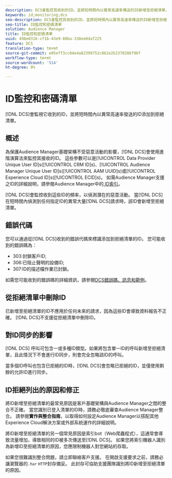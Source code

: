 ```yaml
---
description: DCS會監控其收到的ID，並將短時間內以異常高速率傳送的ID新增至拒絕清單。
keywords: id;monitoring;dcs
seo-description: DCS會監控其收到的ID，並將短時間內以異常高速率傳送的ID新增至拒絕清單。
seo-title: ID監控和密碼清單
solution: Audience Manager
title: ID監控和密碼清單
uuid: 498e0316-cf1b-43e9-88ba-338ee0daf225
feature: DCS
translation-type: tm+mt
source-git-commit: e05eff3cc04e4a82399752c862e2b2370286f96f
workflow-type: tm+mt
source-wordcount: '514'
ht-degree: 0%

---
```



# ID監控和密碼清單

[!DNL DCS]會監視它收到的ID，並將短時間內以異常高速率發送的ID添加到拒絕清單。

## 概述

為保護Audience Manager基礎架構不受惡意活動的影響，[!DNL DCS]會使用進階演算法來監控其接收的ID。 這些參數可以是[!UICONTROL Data Provider Unique User ID]s([!UICONTROL CRM ID]s)、[!UICONTROL Audience Manager Unique User ID]s([!UICONTROL AAM UUID]s)或[!UICONTROL Experience Cloud ID]s([!UICONTROL ECID]s)。 如需Audience Manager支援之ID的詳細說明，請參閱Audience Manager中的[ ID索引](../../../reference/ids-in-aam.md)。

[!DNL DCS]會監控收到這些ID的頻率，以偵測潛在的惡意活動。 當[!DNL DCS]在短時間內偵測到任何指定ID的異常大量[!DNL DCS]請求時，該ID會新增至拒絕清單。

## 錯誤代碼

您可以通過從[!DNL DCS]收到的錯誤代碼來標識添加到拒絕清單的ID。 您可能收到的錯誤碼為：

* 303:封鎖客戶ID;
* 306:已阻止聲明的設備ID;
* 307:ID的描述檔作業已封鎖。

如需您可能收到的錯誤碼的詳細資訊，請參閱[DCS錯誤碼、訊息和範例](dcs-error-codes.md)。

## 從拒絕清單中刪除ID

已新增至拒絕清單的ID不應用於任何未來的請求，因為這些ID會導致資料報告不正確。 [!DNL DCS]不支援從拒絕清單中刪除ID。

## 對ID同步的影響

[!DNL DCS] 呼叫可包含一或多種ID類型。如果將包含單一ID的呼叫新增至拒絕清單，且此情況下不會進行ID同步，則會完全忽略該ID的呼叫。

當多個ID呼叫也包含已拒絕的ID時，[!DNL DCS]會忽略已拒絕的ID，並僅使用剩餘的允許ID進行同步。

## ID拒絕列出的原因和修正

將ID新增至拒絕清單的最常見原因是客戶基礎架構與Audience Manager之間的整合不正確。 當您識別已登入清單的ID時，請務必徹底審查Audience Manager整合。 請參閱&#x200B;**實作與整合指南**，以取得如何設定Audience Manager以搭配其他Experience Cloud解決方案或外部系統運作的詳細說明。

將ID新增至拒絕清單的另一個常見原因是索引bot（Web爬蟲程式），這通常會導致流量增加，導致相同的ID被多次傳送至[!DNL DCS]。 如果您將索引機器人識別為新增ID至拒絕清單的原因，您應限制機器人對您網站的存取。

如果您很難識別整合問題，請立即聯絡客戶支援。 在開啟支援要求之前，請務必讓瀏覽器的`.har` `HTTP`封存備妥。 此封存可協助支援團隊識別將ID新增至拒絕清單的原因。